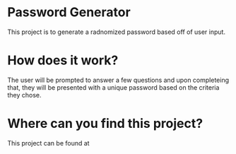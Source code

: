 # Password Generator
This project is to generate a radnomized password based off of user input.

 # How does it work?
 The user will be prompted to answer a few questions and upon completeing that, they will be presented with a unique password based on the criteria they chose.

# Where can you find this project?
This project can be found at 

